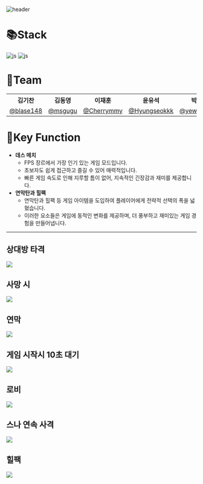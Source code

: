 ![header](https://capsule-render.vercel.app/api?type=Venom&color=auto&text=Isekay_FPS&animation=fadeIn)

# 📚Stack
![js](https://img.shields.io/badge/C%23-239120?style=for-the-badge&logo=c-sharp&logoColor=white)
![js](https://img.shields.io/badge/Unity-100000?style=for-the-badge&logo=unity&logoColor=white)

# 👯Team

<table>
  <tr>
    <th>김기찬</th></th>
    <th>김동영</th>
    <th>이재훈</th>
    <th>윤유석</th>
    <th>박예원</th>
  </tr>
  <tr>
    <td>
       <a href="https://github.com/blase148">@blase148</a>  
    </td>
    <td>
       <a href="https://github.com/msgugu">@msgugu</a>
    </td>
    <td>
       <a href="https://github.com/Cherrymmy">@Cherrymmy</a>  
    </td>
    <td>
       <a href="https://github.com/Hyungseokkk">@Hyungseokkk</a>  
    </td>
    <td>
       <a href="https://github.com/yewon4139">@yewon4139</a>  
    </td>
  </tr>
</table>

# 💫Key Function
- **데스 메치**
    - FPS 장르에서 가장 인기 있는 게임 모드입니다.
    - 초보자도 쉽게 접근하고 즐길 수 있어 매력적입니다.
    - 빠른 게임 속도로 인해 지루할 틈이 없어, 지속적인 긴장감과 재미를 제공합니다.
- **연막탄과 힐팩**
    - 연막탄과 힐팩 등 게임 아이템을 도입하여 플레이어에게 전략적 선택의 폭을 넓혔습니다.
    - 이러한 요소들은 게임에 동적인 변화를 제공하며, 더 풍부하고 재미있는 게임 경험을 만들어냅니다.
***

## 상대방 타격
![](https://github.com/msgugu/Isekay-FPS/assets/73081813/65439b02-5552-4b5c-b303-0b60d6925139)
## 사망 시
![](https://github.com/msgugu/Isekay-FPS/assets/73081813/9dc6201a-afe8-4725-928f-cb97635af350)
## 연막
![](https://github.com/msgugu/Isekay-FPS/assets/73081813/acbdc47b-c9f2-47a9-ac06-58e80010e001)
## 게임 시작시 10초 대기
![](https://github.com/msgugu/Isekay-FPS/assets/73081813/0d340eff-3f0a-4d61-b30f-1613b5a49ab6)
## 로비
![](https://github.com/msgugu/Isekay-FPS/assets/73081813/e2b606c4-09b3-444a-9dd5-6db4dff8d5e5)
## 스나 연속 사격
![](https://github.com/msgugu/Isekay-FPS/assets/73081813/f927cba7-1ff1-45de-9c00-302c14495ee4)
## 힐팩
![](https://github.com/msgugu/Isekay-FPS/assets/73081813/dda8996f-93d4-4453-ac6b-9d587f45b32e)
